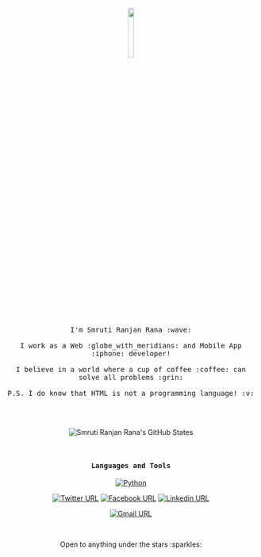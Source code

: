 <p align="center">

  <img src="https://avatars1.githubusercontent.com/u/30388973?s=400&u=56487a484f656d29cd91f3ee5153c6bd5d443457&v=4" width="16%" style="border-radius: 8px">
  <br><br>
  <samp>
    I'm Smruti Ranjan Rana :wave:
    <br><br>
    I work as a Web :globe_with_meridians: and Mobile App :iphone: developer!
    <br><br>
    I believe in a world where a cup of coffee :coffee: can solve all problems :grin:
    <br><br>
    P.S. I do know that HTML is not a programming language! :v:
  </samp>
</p>

<br><br>

<div align="center">

![Smruti Ranjan Rana's GitHub States](https://github-readme-stats.vercel.app/api?username=devsmranjan&show_icons=true&theme=dark)

</div>

<br>



<div align="center">
<samp>

#### Languages and Tools
   
</samp>

[![Python](https://img.shields.io/badge/Python-blue?style=for-the-badge&labelColor=1ca0f1&logo=python&logoColor=white&link=https://github.com/devsmranjan)]('https://github.com/devsmranjan')

</div>

<div align="center">

[![Twitter URL](https://img.shields.io/badge/devsmranjan-blue?style=for-the-badge&labelColor=1ca0f1&logo=twitter&logoColor=white&link=https://twitter.com/devsmranjan)](https://twitter.com/devsmranjan) [![Facebook URL](https://img.shields.io/badge/devsmranjan-4064AD?style=for-the-badge&labelColor=547dd1&logo=facebook&logoColor=white&link=https://www.facebook.com/devsmranjan)](https://www.facebook.com/devsmranjan) [![Linkedin URL](https://img.shields.io/badge/devsmranjan-1ca0f1?style=for-the-badge&labelColor=blue&logo=linkedin&logoColor=white&link=https://www.linkedin.com/in/devsmranjan)](https://www.linkedin.com/in/devsmranjan)

[![Gmail URL](https://img.shields.io/badge/smrutiranjan.developer@gmail.com-c14438?style=for-the-badge&labelColor=e85d4f&logo=gmail&logoColor=white&link=mailto:smrutiranjan.developer@gmail.com)](mailto:smrutiranjan.developer@gmail.com)

</div>

<br/>

<p align="center">
  Open to anything under the stars :sparkles:
</p>